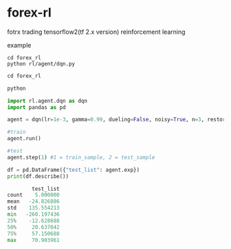 # forex-rl
fotrx trading tensorflow2(tf 2.x version) reinforcement learning

example

```
cd forex_rl
python rl/agent/dqn.py
```

```python
cd forex_rl

python

import rl.agent.dqn as dqn
import pandas as pd

agent = dqn(lr=1e-3, gamma=0.99, dueling=False, noisy=True, n=3, restore=False, restore_path="rl/save_model/")

#train
agent.run()

#test
agent.step(1) #1 = train_sample, 2 = test_sample

df = pd.DataFrame({"test_list": agent.exp})
print(df.describe())

        test_list
count    5.000000
mean   -24.826886
std    135.554213
min   -260.197436
25%    -12.628688
50%     20.637042
75%     57.150688
max     70.903961
